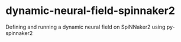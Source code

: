 # dynamic-neural-field-spinnaker2
Defining and running a dynamic neural field on SpiNNaker2 using py-spinnaker2
